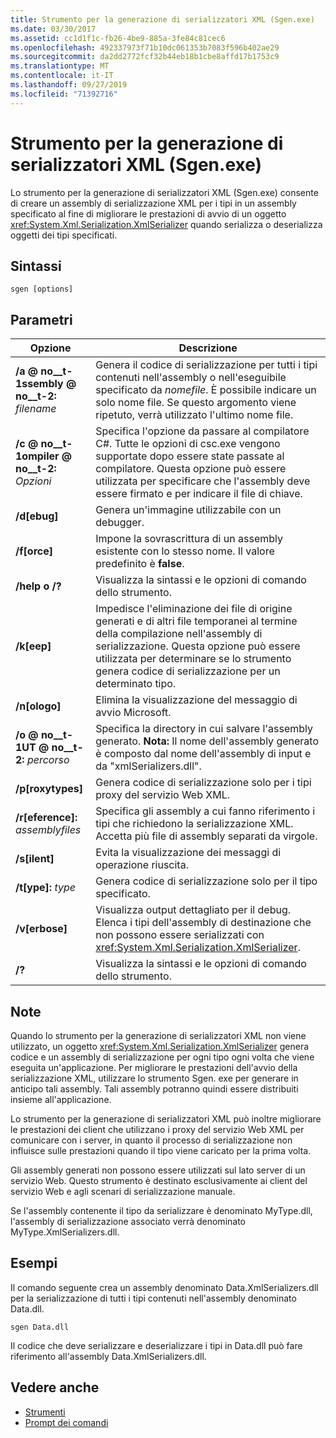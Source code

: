 ```yaml
---
title: Strumento per la generazione di serializzatori XML (Sgen.exe)
ms.date: 03/30/2017
ms.assetid: cc1d1f1c-fb26-4be9-885a-3fe84c81cec6
ms.openlocfilehash: 492337973f71b10dc061353b7083f596b402ae29
ms.sourcegitcommit: da2dd2772fcf32b44eb18b1cbe8affd17b1753c9
ms.translationtype: MT
ms.contentlocale: it-IT
ms.lasthandoff: 09/27/2019
ms.locfileid: "71392716"
---
```

# <a name="xml-serializer-generator-tool-sgenexe"></a>Strumento per la generazione di serializzatori XML (Sgen.exe)
Lo strumento per la generazione di serializzatori XML (Sgen.exe) consente di creare un assembly di serializzazione XML per i tipi in un assembly specificato al fine di migliorare le prestazioni di avvio di un oggetto <xref:System.Xml.Serialization.XmlSerializer> quando serializza o deserializza oggetti dei tipi specificati.  
  
## <a name="syntax"></a>Sintassi  
  
```console  
sgen [options]  
```  
  
## <a name="parameters"></a>Parametri  
  
|Opzione|Descrizione|  
|------------|-----------------|  
|**/a @ no__t-1ssembly @ no__t-2:** _filename_|Genera il codice di serializzazione per tutti i tipi contenuti nell'assembly o nell'eseguibile specificato da *nomefile*. È possibile indicare un solo nome file. Se questo argomento viene ripetuto, verrà utilizzato l'ultimo nome file.|  
|**/c @ no__t-1ompiler @ no__t-2:** _Opzioni_|Specifica l'opzione da passare al compilatore C#. Tutte le opzioni di csc.exe vengono supportate dopo essere state passate al compilatore. Questa opzione può essere utilizzata per specificare che l'assembly deve essere firmato e per indicare il file di chiave.|  
|**/d\[ebug\]**|Genera un'immagine utilizzabile con un debugger.|  
|**/f\[orce\]**|Impone la sovrascrittura di un assembly esistente con lo stesso nome. Il valore predefinito è **false**.|  
|**/help o /?**|Visualizza la sintassi e le opzioni di comando dello strumento.|  
|**/k\[eep\]**|Impedisce l'eliminazione dei file di origine generati e di altri file temporanei al termine della compilazione nell'assembly di serializzazione. Questa opzione può essere utilizzata per determinare se lo strumento genera codice di serializzazione per un determinato tipo.|  
|**/n\[ologo\]**|Elimina la visualizzazione del messaggio di avvio Microsoft.|  
|**/o @ no__t-1UT @ no__t-2:** _percorso_|Specifica la directory in cui salvare l'assembly generato. **Nota:**  Il nome dell'assembly generato è composto dal nome dell'assembly di input e da "xmlSerializers.dll".|  
|**/p\[roxytypes\]**|Genera codice di serializzazione solo per i tipi proxy del servizio Web XML.|  
|**/r\[eference\]:** _assemblyfiles_|Specifica gli assembly a cui fanno riferimento i tipi che richiedono la serializzazione XML. Accetta più file di assembly separati da virgole.|  
|**/s\[ilent\]**|Evita la visualizzazione dei messaggi di operazione riuscita.|  
|**/t\[ype\]:** _type_|Genera codice di serializzazione solo per il tipo specificato.|  
|**/v\[erbose\]**|Visualizza output dettagliato per il debug. Elenca i tipi dell'assembly di destinazione che non possono essere serializzati con <xref:System.Xml.Serialization.XmlSerializer>.|  
|**/?**|Visualizza la sintassi e le opzioni di comando dello strumento.|  
  
## <a name="remarks"></a>Note  
 Quando lo strumento per la generazione di serializzatori XML non viene utilizzato, un oggetto <xref:System.Xml.Serialization.XmlSerializer> genera codice e un assembly di serializzazione per ogni tipo ogni volta che viene eseguita un'applicazione. Per migliorare le prestazioni dell'avvio della serializzazione XML, utilizzare lo strumento Sgen. exe per generare in anticipo tali assembly. Tali assembly potranno quindi essere distribuiti insieme all'applicazione.  
  
 Lo strumento per la generazione di serializzatori XML può inoltre migliorare le prestazioni dei client che utilizzano i proxy del servizio Web XML per comunicare con i server, in quanto il processo di serializzazione non influisce sulle prestazioni quando il tipo viene caricato per la prima volta.  
  
 Gli assembly generati non possono essere utilizzati sul lato server di un servizio Web. Questo strumento è destinato esclusivamente ai client del servizio Web e agli scenari di serializzazione manuale.  
  
 Se l'assembly contenente il tipo da serializzare è denominato MyType.dll, l'assembly di serializzazione associato verrà denominato MyType.XmlSerializers.dll.  
  
## <a name="examples"></a>Esempi  
 Il comando seguente crea un assembly denominato Data.XmlSerializers.dll per la serializzazione di tutti i tipi contenuti nell'assembly denominato Data.dll.  
  
```console  
sgen Data.dll   
```  
  
 Il codice che deve serializzare e deserializzare i tipi in Data.dll può fare riferimento all'assembly Data.XmlSerializers.dll.  
  
## <a name="see-also"></a>Vedere anche

- [Strumenti](../../../docs/framework/tools/index.md)
- [Prompt dei comandi](../../../docs/framework/tools/developer-command-prompt-for-vs.md)
